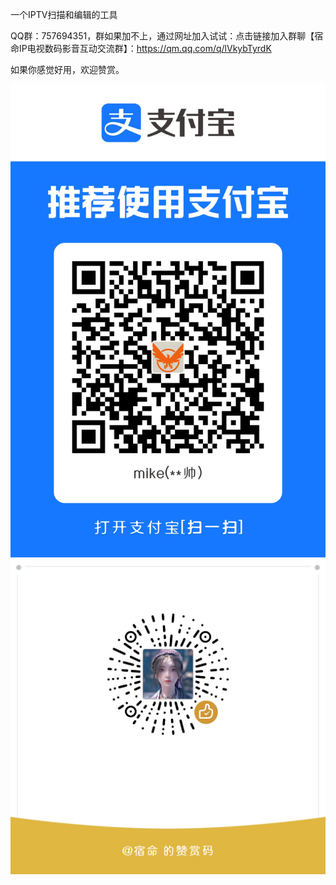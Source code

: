 一个IPTV扫描和编辑的工具

QQ群：757694351，群如果加不上，通过网址加入试试：点击链接加入群聊【宿命IP电视数码影音互动交流群】：https://qm.qq.com/q/lVkybTyrdK

如果你感觉好用，欢迎赞赏。

![支付宝](.\icons\zfb.jpg)    ![微信](.\icons\wx.png)